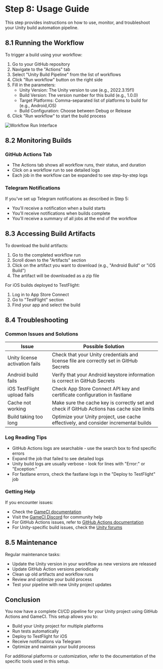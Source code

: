 # Step 8: Usage Guide

This step provides instructions on how to use, monitor, and troubleshoot your Unity build automation pipeline.

## 8.1 Running the Workflow

To trigger a build using your workflow:

1. Go to your GitHub repository
2. Navigate to the "Actions" tab
3. Select "Unity Build Pipeline" from the list of workflows
4. Click "Run workflow" button on the right side
5. Fill in the parameters:
   - Unity Version: The Unity version to use (e.g., 2022.3.15f1)
   - Build Version: The version number for this build (e.g., 1.0.0)
   - Target Platforms: Comma-separated list of platforms to build for (e.g., Android,iOS)
   - Build Configuration: Choose between Debug or Release
6. Click "Run workflow" to start the build process

![Workflow Run Interface](../images/workflow-run.png)

## 8.2 Monitoring Builds

### GitHub Actions Tab

- The Actions tab shows all workflow runs, their status, and duration
- Click on a workflow run to see detailed logs
- Each job in the workflow can be expanded to see step-by-step logs

### Telegram Notifications

If you've set up Telegram notifications as described in Step 5:

- You'll receive a notification when a build starts
- You'll receive notifications when builds complete
- You'll receive a summary of all jobs at the end of the workflow

## 8.3 Accessing Build Artifacts

To download the build artifacts:

1. Go to the completed workflow run
2. Scroll down to the "Artifacts" section
3. Click on the artifact you want to download (e.g., "Android Build" or "iOS Build")
4. The artifact will be downloaded as a zip file

For iOS builds deployed to TestFlight:

1. Log in to App Store Connect
2. Go to "TestFlight" section
3. Find your app and select the build

## 8.4 Troubleshooting

### Common Issues and Solutions

| Issue | Possible Solution |
|-------|-------------------|
| Unity license activation fails | Check that your Unity credentials and license file are correctly set in GitHub Secrets |
| Android build fails | Verify that your Android keystore information is correct in GitHub Secrets |
| iOS TestFlight upload fails | Check App Store Connect API key and certificate configuration in fastlane |
| Cache not working | Make sure the cache key is correctly set and check if GitHub Actions has cache size limits |
| Build taking too long | Optimize your Unity project, use cache effectively, and consider incremental builds |

### Log Reading Tips

- GitHub Actions logs are searchable - use the search box to find specific errors
- Expand the job that failed to see detailed logs
- Unity build logs are usually verbose - look for lines with "Error:" or "Exception:"
- For fastlane errors, check the fastlane logs in the "Deploy to TestFlight" job

### Getting Help

If you encounter issues:

- Check the [GameCI documentation](https://game.ci/docs)
- Visit the [GameCI Discord](https://discord.gg/WyPN5r9) for community help
- For GitHub Actions issues, refer to [GitHub Actions documentation](https://docs.github.com/en/actions)
- For Unity-specific build issues, check the [Unity forums](https://forum.unity.com/)

## 8.5 Maintenance

Regular maintenance tasks:

- Update the Unity version in your workflow as new versions are released
- Update GitHub Action versions periodically
- Clean up old artifacts and workflow runs
- Review and optimize your build process
- Test your pipeline with new Unity project updates

## Conclusion

You now have a complete CI/CD pipeline for your Unity project using GitHub Actions and GameCI. This setup allows you to:

- Build your Unity project for multiple platforms
- Run tests automatically
- Deploy to TestFlight for iOS
- Receive notifications via Telegram
- Optimize and maintain your build process

For additional platforms or customization, refer to the documentation of the specific tools used in this setup. 
